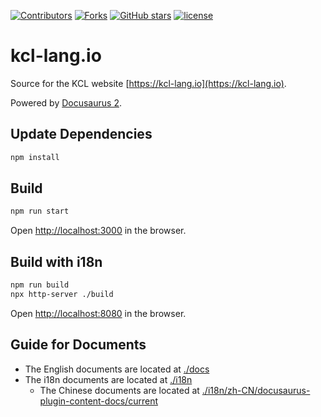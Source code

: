 [![Contributors](https://img.shields.io/github/contributors/kcl-lang/kcl-lang.io.svg?style=for-the-badge)](https://github.com/kcl-lang/kcl-lang.io/graphs/contributors)
[![Forks](https://img.shields.io/github/forks/kcl-lang/kcl-lang.io.svg?style=for-the-badge)](https://github.com/kcl-lang/kcl-lang.io/network/members)
[![GitHub stars](https://img.shields.io/github/stars/kcl-lang/kcl-lang.io.svg?style=for-the-badge&label=Stars)](https://github.com/kcl-lang/kcl-lang.io/)
[![license](https://img.shields.io/github/license/kcl-lang/kcl-lang.io.svg?style=for-the-badge)](https://github.com/kcl-lang/kcl-lang.io)

# kcl-lang.io

Source for the KCL website [https://kcl-lang.io](https://kcl-lang.io).

Powered by [Docusaurus 2](https://docusaurus.io/).

## Update Dependencies

```bash
npm install
```

## Build

```bash
npm run start
```

Open [http://localhost:3000](http://localhost:3000) in the browser.

## Build with i18n

```bash
npm run build
npx http-server ./build
```

Open [http://localhost:8080](http://localhost:8080) in the browser.

## Guide for Documents

- The English documents are located at [./docs](./docs)
- The i18n documents are located at [./i18n](./i18n)
  - The Chinese documents are located at [./i18n/zh-CN/docusaurus-plugin-content-docs/current](./i18n/zh-CN/docusaurus-plugin-content-docs/current)
